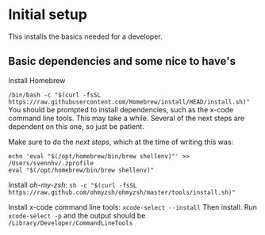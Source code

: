 # Initial setup

This installs the basics needed for a developer.

## Basic dependencies and some nice to have's
Install Homebrew

`/bin/bash -c "$(curl -fsSL https://raw.githubusercontent.com/Homebrew/install/HEAD/install.sh)"`
You should be prompted to install dependencies, such as the x-code command line tools. This may take a while. Several of the next steps are dependent on this one, so just be patient.

Make sure to do the *next steps*, which at the time of writing this was:
```
echo 'eval "$(/opt/homebrew/bin/brew shellenv)"' >> /Users/svennhv/.zprofile
eval "$(/opt/homebrew/bin/brew shellenv)"
```

Install *oh-my-zsh*:
`sh -c "$(curl -fsSL https://raw.github.com/ohmyzsh/ohmyzsh/master/tools/install.sh)"`

Install x-code command line tools:
`xcode-select --install`
Then install. Run `xcode-select -p` and the output should be `/Library/Developer/CommandLineTools`

